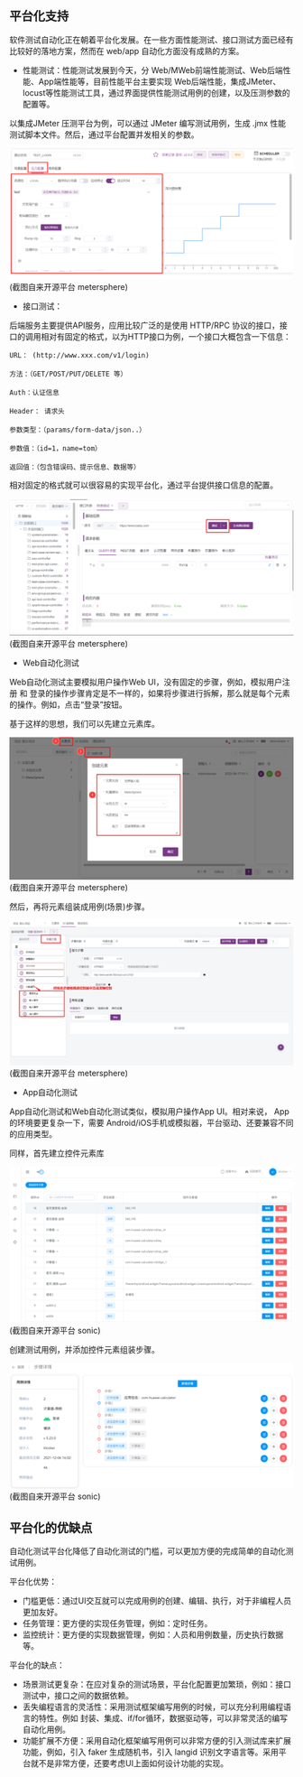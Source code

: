## 平台化支持

软件测试自动化正在朝着平台化发展。在一些方面性能测试、接口测试方面已经有比较好的落地方案，然而在 web/app 自动化方面没有成熟的方案。

* 性能测试：性能测试发展到今天，分 Web/MWeb前端性能测试、Web后端性能、App端性能等，目前性能平台主要实现 Web后端性能，集成JMeter、locust等性能测试工具，通过界面提供性能测试用例的创建，以及压测参数的配置等。

以集成JMeter 压测平台为例，可以通过 JMeter 编写测试用例，生成 .jmx 性能测试脚本文件。然后，通过平台配置并发相关的参数。

![](./img/xingneng.png)
(截图自来开源平台 metersphere)


* 接口测试：

后端服务主要提供API服务，应用比较广泛的是使用 HTTP/RPC 协议的接口，接口的调用相对有固定的格式，以为HTTP接口为例，一个接口大概包含一下信息：

```
URL： (http://www.xxx.com/v1/login)

方法：（GET/POST/PUT/DELETE 等）

Auth：认证信息

Header： 请求头

参数类型：（params/form-data/json..）

参数值：（id=1，name=tom）

返回值：（包含错误码、提示信息、数据等）
```

相对固定的格式就可以很容易的实现平台化，通过平台提供接口信息的配置。

![](./img/api_test.png)
(截图自来开源平台 metersphere)


* Web自动化测试

Web自动化测试主要模拟用户操作Web UI，没有固定的步骤，例如，模拟用户注册 和 登录的操作步骤肯定是不一样的，如果将步骤进行拆解，那么就是每个元素的操作。例如，点击“登录”按钮。

基于这样的思想，我们可以先建立元素库。

![](./img/elements_lib.png)
(截图自来开源平台 metersphere)

然后，再将元素组装成用例(场景)步骤。

![](./img/element_step.png)
(截图自来开源平台 metersphere)

* App自动化测试

App自动化测试和Web自动化测试类似，模拟用户操作App UI。相对来说， App的环境要更复杂一下，需要 Android/iOS手机或模拟器，平台驱动、还要兼容不同的应用类型。

同样，首先建立控件元素库

![](./img/app_element.png)
(截图自来开源平台 sonic)

创建测试用例，并添加控件元素组装步骤。

![](./img/app_step.png)
(截图自来开源平台 sonic)


## 平台化的优缺点

自动化测试平台化降低了自动化测试的门槛，可以更加方便的完成简单的自动化测试用例。

平台化优势：

* 门槛更低：通过UI交互就可以完成用例的创建、编辑、执行，对于非编程人员更加友好。
* 任务管理：更方便的实现任务管理，例如：定时任务。
* 监控统计：更方便的实现数据管理，例如：人员和用例数量，历史执行数据等。


平台化的缺点：

* 场景测试更复杂：在应对复杂的测试场景，平台化配置更加繁琐，例如：接口测试中，接口之间的数据依赖。
* 丢失编程语言的灵活性：采用测试框架编写用例的时候，可以充分利用编程语言的特性。例如 封装、集成、if/for循环，数据驱动等，可以非常灵活的编写自动化用例。
* 功能扩展不方便：采用自动化框架编写用例可以非常方便的引入测试库来扩展功能，例如，引入 faker 生成随机书，引入 langid 识别文字语言等。采用平台就不是非常方便，还要考虑UI上面如何设计功能的实现。

